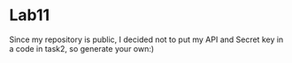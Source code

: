 # Lab11
Since my repository is public, I decided not to put my API and Secret key in a code in task2, so generate your own:)
